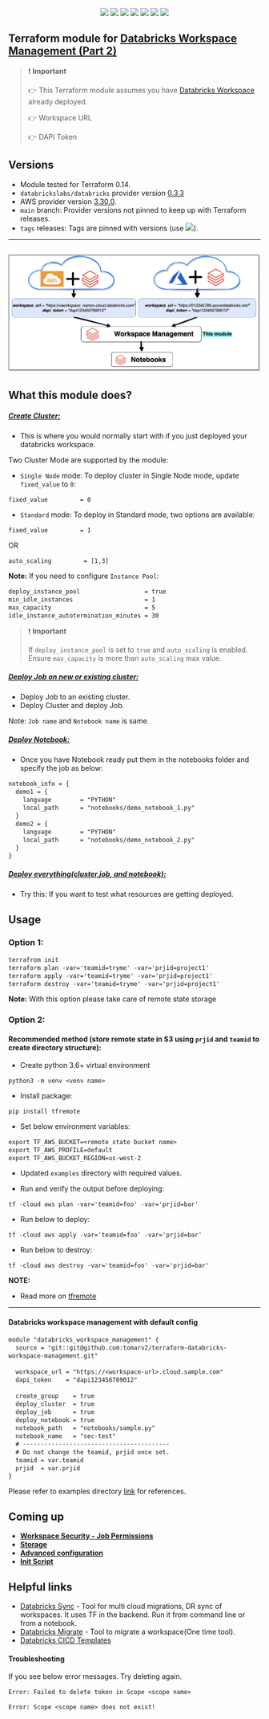 <p align="center">
    <a href="https://github.com/tomarv2/terraform-databricks-workspace-management/actions/workflows/pre-commit.yml" alt="Pre Commit">
        <img src="https://github.com/tomarv2/terraform-databricks-workspace-management/actions/workflows/pre-commit.yml/badge.svg?branch=main" /></a>
    <a href="https://www.apache.org/licenses/LICENSE-2.0" alt="license">
        <img src="https://img.shields.io/github/license/tomarv2/terraform-databricks-workspace-management" /></a>
    <a href="https://github.com/tomarv2/terraform-databricks-workspace-management/tags" alt="GitHub tag">
        <img src="https://img.shields.io/github/v/tag/tomarv2/terraform-databricks-workspace-management" /></a>
    <a href="https://github.com/tomarv2/terraform-databricks-workspace-management/pulse" alt="Activity">
        <img src="https://img.shields.io/github/commit-activity/m/tomarv2/terraform-databricks-workspace-management" /></a>
    <a href="https://stackoverflow.com/users/6679867/tomarv2" alt="Stack Exchange reputation">
        <img src="https://img.shields.io/stackexchange/stackoverflow/r/6679867"></a>
    <a href="https://discord.gg/XH975bzN" alt="chat on Discord">
        <img src="https://img.shields.io/discord/813961944443912223?logo=discord"></a>
    <a href="https://twitter.com/intent/follow?screen_name=varuntomar2019" alt="follow on Twitter">
        <img src="https://img.shields.io/twitter/follow/varuntomar2019?style=social&logo=twitter"></a>
</p>

## Terraform module for [Databricks Workspace Management (Part 2)](https://registry.terraform.io/providers/databrickslabs/databricks/latest/docs/guides/workspace-management)

> ❗️ **Important**
>
> :point_right: This Terraform module assumes you have [Databricks Workspace](https://github.com/tomarv2/terraform-databricks-workspace) already deployed.
>
> :point_right: Workspace URL
>
> :point_right: DAPI Token

## Versions

- Module tested for Terraform 0.14.
- `databrickslabs/databricks` provider version [0.3.3](https://registry.terraform.io/providers/databrickslabs/databricks/latest)
- AWS provider version [3.30.0](https://registry.terraform.io/providers/hashicorp/aws/latest).
- `main` branch: Provider versions not pinned to keep up with Terraform releases.
- `tags` releases: Tags are pinned with versions (use <a href="https://github.com/tomarv2/terraform-databricks-workspace-management/tags" alt="GitHub tag">
        <img src="https://img.shields.io/github/v/tag/tomarv2/terraform-databricks-workspace-management" /></a>).

---
![Databricks deployment](https://github.com/tomarv2/terraform-databricks-workspace-management/raw/main/docs/images/databricks-workspace-management.png)
---

## What this module does?

##### [Create Cluster:](examples/cluster)

- This is where you would normally start with if you just deployed your databricks workspace.

Two Cluster Mode are supported by the module:

- `Single Node` mode: To deploy cluster in Single Node mode, update `fixed_value` to `0`:
```
fixed_value         = 0
```

- `Standard` mode: To deploy in Standard mode, two options are available:

```
fixed_value         = 1
```
OR
```
auto_scaling         = [1,3]
```

**Note:** If you need to configure `Instance Pool`:

```
deploy_instance_pool                  = true
min_idle_instances                    = 1
max_capacity                          = 5
idle_instance_autotermination_minutes = 30
```

> ❗️ **Important**
>
> If `deploy_instance_pool` is set to `true` and `auto_scaling` is enabled.
> Ensure `max_capacity` is more than `auto_scaling`
 max value.

##### [Deploy Job on new or existing cluster:](examples/job)

- Deploy Job to an existing cluster.
- Deploy Cluster and deploy Job.

Note: `Job name` and `Notebook name` is same.

##### [Deploy Notebook:](examples/notebook)

- Once you have Notebook ready put them in the notebooks folder and specify the job as below:

```
notebook_info = {
  demo1 = {
    language        = "PYTHON"
    local_path      = "notebooks/demo_notebook_1.py"
  }
  demo2 = {
    language        = "PYTHON"
    local_path      = "notebooks/demo_notebook_2.py"
  }
}
```

##### [Deploy everything(cluster,job, and notebook):](examples/all)

- Try this: If you want to test what resources are getting deployed.

## Usage

### Option 1:

```
terrafrom init
terraform plan -var='teamid=tryme' -var='prjid=project1'
terraform apply -var='teamid=tryme' -var='prjid=project1'
terraform destroy -var='teamid=tryme' -var='prjid=project1'
```
**Note:** With this option please take care of remote state storage

### Option 2:

#### Recommended method (store remote state in S3 using `prjid` and `teamid` to create directory structure):

- Create python 3.6+ virtual environment
```
python3 -m venv <venv name>
```

- Install package:
```
pip install tfremote
```

- Set below environment variables:
```
export TF_AWS_BUCKET=<remote state bucket name>
export TF_AWS_PROFILE=default
export TF_AWS_BUCKET_REGION=us-west-2
```

- Updated `examples` directory with required values.

- Run and verify the output before deploying:
```
tf -cloud aws plan -var='teamid=foo' -var='prjid=bar'
```

- Run below to deploy:
```
tf -cloud aws apply -var='teamid=foo' -var='prjid=bar'
```

- Run below to destroy:
```
tf -cloud aws destroy -var='teamid=foo' -var='prjid=bar'
```
**NOTE:**

- Read more on [tfremote](https://github.com/tomarv2/tfremote)
---

#### Databricks workspace management with default config
```
module "databricks_workspace_management" {
  source = "git::git@github.com:tomarv2/terraform-databricks-workspace-management.git"

  workspace_url = "https://<workspace-url>.cloud.sample.com"
  dapi_token    = "dapi123456789012"

  create_group    = true
  deploy_cluster  = true
  deploy_job      = true
  deploy_notebook = true
  notebook_path   = "notebooks/sample.py"
  notebook_name   = "sec-test"
  # -----------------------------------------
  # Do not change the teamid, prjid once set.
  teamid = var.teamid
  prjid  = var.prjid
}
```

Please refer to examples directory [link](examples) for references.

## Coming up

- [**Workspace Security - Job Permissions**](https://registry.terraform.io/providers/databrickslabs/databricks/latest/docs/guides/workspace-management#part-2-workspace-security)
- [**Storage**](https://registry.terraform.io/providers/databrickslabs/databricks/latest/docs/guides/workspace-management#part-3-storage)
- [**Advanced configuration**](https://registry.terraform.io/providers/databrickslabs/databricks/latest/docs/guides/workspace-management#part-4-advanced-configuration)
- [**Init Script**](https://registry.terraform.io/providers/databrickslabs/databricks/latest/docs/resources/global_init_script)

## Helpful links

- [Databricks Sync](https://github.com/databrickslabs/databricks-sync) - Tool for multi cloud migrations, DR sync of workspaces. It uses TF in the backend. Run it from command line or from a notebook.
- [Databricks Migrate](https://github.com/databrickslabs/migrate) - Tool to migrate a workspace(One time tool).
- [Databricks CICD Templates](https://github.com/databrickslabs/cicd-templates)

#### Troubleshooting

If you see below error messages. Try deleting again.

```
Error: Failed to delete token in Scope <scope name>
```

``` 
Error: Scope <scope name> does not exist!
```